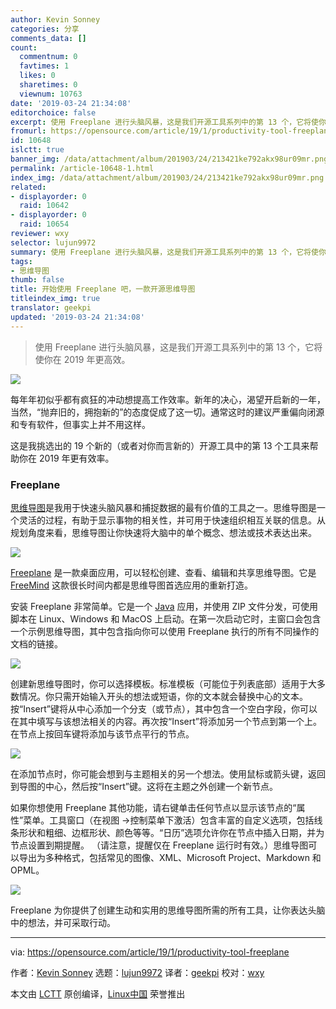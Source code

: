```yaml
---
author: Kevin Sonney
categories: 分享
comments_data: []
count:
  commentnum: 0
  favtimes: 1
  likes: 0
  sharetimes: 0
  viewnum: 10763
date: '2019-03-24 21:34:08'
editorchoice: false
excerpt: 使用 Freeplane 进行头脑风暴，这是我们开源工具系列中的第 13 个，它将使你在 2019 年更高效。
fromurl: https://opensource.com/article/19/1/productivity-tool-freeplane
id: 10648
islctt: true
banner_img: /data/attachment/album/201903/24/213421ke792akx98ur09mr.png
permalink: /article-10648-1.html
index_img: /data/attachment/album/201903/24/213421ke792akx98ur09mr.png.thumb.jpg
related:
- displayorder: 0
  raid: 10642
- displayorder: 0
  raid: 10654
reviewer: wxy
selector: lujun9972
summary: 使用 Freeplane 进行头脑风暴，这是我们开源工具系列中的第 13 个，它将使你在 2019 年更高效。
tags:
- 思维导图
thumb: false
title: 开始使用 Freeplane 吧，一款开源思维导图
titleindex_img: true
translator: geekpi
updated: '2019-03-24 21:34:08'
---
```



> 
> 使用 Freeplane 进行头脑风暴，这是我们开源工具系列中的第 13 个，它将使你在 2019 年更高效。
> 
> 
> 


![](/data/attachment/album/201903/24/213421ke792akx98ur09mr.png)


每年年初似乎都有疯狂的冲动想提高工作效率。新年的决心，渴望开启新的一年，当然，“抛弃旧的，拥抱新的”的态度促成了这一切。通常这时的建议严重偏向闭源和专有软件，但事实上并不用这样。


这是我挑选出的 19 个新的（或者对你而言新的）开源工具中的第 13 个工具来帮助你在 2019 年更有效率。


### Freeplane


[思维导图](https://en.wikipedia.org/wiki/Mind_map)是我用于快速头脑风暴和捕捉数据的最有价值的工具之一。思维导图是一个灵活的过程，有助于显示事物的相关性，并可用于快速组织相互关联的信息。从规划角度来看，思维导图让你快速将大脑中的单个概念、想法或技术表达出来。


![](/data/attachment/album/201903/24/213422ecedczymeceuusec.png)


[Freeplane](https://www.freeplane.org/wiki/index.php/Home) 是一款桌面应用，可以轻松创建、查看、编辑和共享思维导图。它是 [FreeMind](https://sourceforge.net/projects/freemind/) 这款很长时间内都是思维导图首选应用的重新打造。


安装 Freeplane 非常简单。它是一个 [Java](https://java.com) 应用，并使用 ZIP 文件分发，可使用脚本在 Linux、Windows 和 MacOS 上启动。在第一次启动它时，主窗口会包含一个示例思维导图，其中包含指向你可以使用 Freeplane 执行的所有不同操作的文档的链接。


![](/data/attachment/album/201903/24/213425o7fnr88fi887cun7.png)


创建新思维导图时，你可以选择模板。标准模板（可能位于列表底部）适用于大多数情况。你只需开始输入开头的想法或短语，你的文本就会替换中心的文本。按“Insert”键将从中心添加一个分支（或节点），其中包含一个空白字段，你可以在其中填写与该想法相关的内容。再次按“Insert”将添加另一个节点到第一个上。在节点上按回车键将添加与该节点平行的节点。


![](/data/attachment/album/201903/24/213426zvzp951jm230hmz4.png)


在添加节点时，你可能会想到与主题相关的另一个想法。使用鼠标或箭头键，返回到导图的中心，然后按“Insert”键。这将在主题之外创建一个新节点。


如果你想使用 Freeplane 其他功能，请右键单击任何节点以显示该节点的“属性”菜单。工具窗口（在视图 ->控制菜单下激活）包含丰富的自定义选项，包括线条形状和粗细、边框形状、颜色等等。“日历”选项允许你在节点中插入日期，并为节点设置到期提醒。 （请注意，提醒仅在 Freeplane 运行时有效。）思维导图可以导出为多种格式，包括常见的图像、XML、Microsoft Project、Markdown 和 OPML。


![](/data/attachment/album/201903/24/213427ldyyjl97lnulzgmh.png)


Freeplane 为你提供了创建生动和实用的思维导图所需的所有工具，让你表达头脑中的想法，并可采取行动。




---


via: <https://opensource.com/article/19/1/productivity-tool-freeplane>


作者：[Kevin Sonney](https://opensource.com/users/ksonney "Kevin Sonney") 选题：[lujun9972](https://github.com/lujun9972) 译者：[geekpi](https://github.com/geekpi) 校对：[wxy](https://github.com/wxy)


本文由 [LCTT](https://github.com/LCTT/TranslateProject) 原创编译，[Linux中国](https://linux.cn/) 荣誉推出
